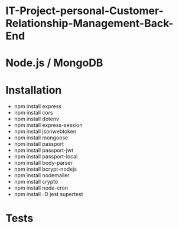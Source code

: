 # IT-Project-personal-Customer-Relationship-Management-Back-End
# Node.js / MongoDB
# Installation
- npm install express
- npm install cors
- npm install dotenv
- npm install express-session
- npm install jsonwebtoken
- npm install mongoose
- npm install passport
- npm install passport-jwt
- npm install passport-local
- npm install body-parser
- npm install bcrypt-nodejs
- npm install nodemailer
- npm install crypto
- npm install node-cron
- npm install -D jest supertest
# Tests

